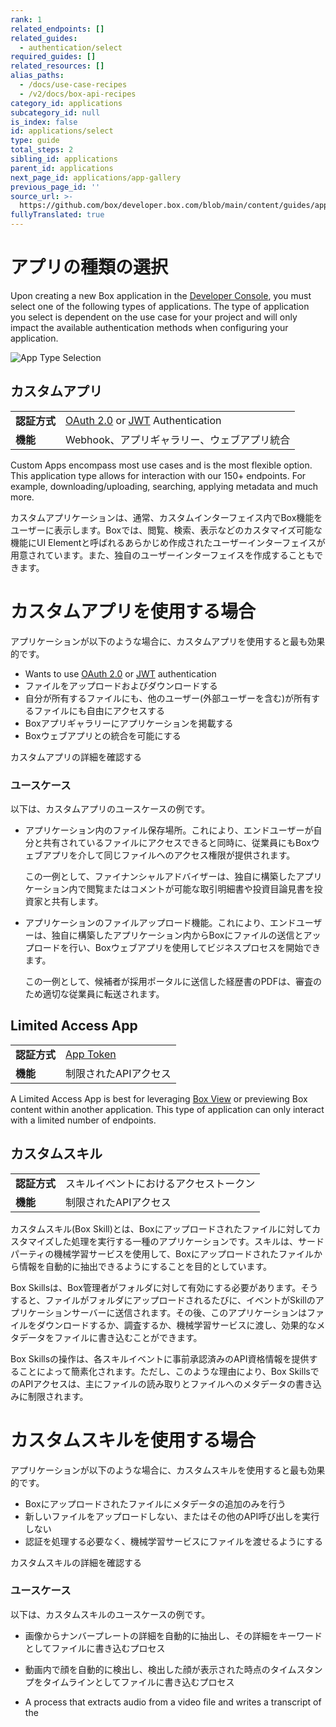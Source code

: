 ```yaml
---
rank: 1
related_endpoints: []
related_guides:
  - authentication/select
required_guides: []
related_resources: []
alias_paths:
  - /docs/use-case-recipes
  - /v2/docs/box-api-recipes
category_id: applications
subcategory_id: null
is_index: false
id: applications/select
type: guide
total_steps: 2
sibling_id: applications
parent_id: applications
next_page_id: applications/app-gallery
previous_page_id: ''
source_url: >-
  https://github.com/box/developer.box.com/blob/main/content/guides/applications/select.md
fullyTranslated: true
---
```

# アプリの種類の選択

Upon creating a new Box application in the [Developer Console][dev-console], you must select one of the following types of applications. The type of application you select is dependent on the use case for your project and will only impact the available authentication methods when configuring your application.

<ImageFrame shadow center>

![App Type Selection](images/select-app-type.png)

</ImageFrame>

## カスタムアプリ

<!-- markdownlint-disable line-length -->

|          |                                                  |
| -------- | ------------------------------------------------ |
| **認証方式** | [OAuth 2.0][oauth2] or [JWT][jwt] Authentication |
| **機能**   | Webhook、アプリギャラリー、ウェブアプリ統合                        |

<!-- markdownlint-enable line-length -->

Custom Apps encompass most use cases and is the most flexible option. This application type allows for interaction with our 150+ endpoints. For example, downloading/uploading, searching, applying metadata and much more.

カスタムアプリケーションは、通常、カスタムインターフェイス内でBox機能をユーザーに表示します。Boxでは、閲覧、検索、表示などのカスタマイズ可能な機能にUI Elementと呼ばれるあらかじめ作成されたユーザーインターフェイスが用意されています。また、独自のユーザーインターフェイスを作成することもできます。

<Message>

# カスタムアプリを使用する場合

アプリケーションが以下のような場合に、カスタムアプリを使用すると最も効果的です。

* Wants to use [OAuth 2.0][oauth2] or [JWT][jwt] authentication
* ファイルをアップロードおよびダウンロードする
* 自分が所有するファイルにも、他のユーザー(外部ユーザーを含む)が所有するファイルにも自由にアクセスする
* Boxアプリギャラリーにアプリケーションを掲載する
* Boxウェブアプリとの統合を可能にする

</Message>

<CTA to="g://applications/custom-apps">

カスタムアプリの詳細を確認する

</CTA>

### ユースケース

以下は、カスタムアプリのユースケースの例です。

* アプリケーション内のファイル保存場所。これにより、エンドユーザーが自分と共有されているファイルにアクセスできると同時に、従業員にもBoxウェブアプリを介して同じファイルへのアクセス権限が提供されます。

  この一例として、ファイナンシャルアドバイザーは、独自に構築したアプリケーション内で閲覧またはコメントが可能な取引明細書や投資目論見書を投資家と共有します。

* アプリケーションのファイルアップロード機能。これにより、エンドユーザーは、独自に構築したアプリケーション内からBoxにファイルの送信とアップロードを行い、Boxウェブアプリを使用してビジネスプロセスを開始できます。

  この一例として、候補者が採用ポータルに送信した経歴書のPDFは、審査のため適切な従業員に転送されます。

## Limited Access App

|          |                        |
| -------- | ---------------------- |
| **認証方式** | [App Token][app-token] |
| **機能**   | 制限されたAPIアクセス           |

A Limited Access App is best for leveraging [Box View][view-app] or previewing Box content within another application. This type of application can only interact with a limited number of endpoints.

## カスタムスキル

|          |                     |
| -------- | ------------------- |
| **認証方式** | スキルイベントにおけるアクセストークン |
| **機能**   | 制限されたAPIアクセス        |

カスタムスキル(Box Skill)とは、Boxにアップロードされたファイルに対してカスタマイズした処理を実行する一種のアプリケーションです。スキルは、サードパーティの機械学習サービスを使用して、Boxにアップロードされたファイルから情報を自動的に抽出できるようにすることを目的としています。

Box Skillsは、Box管理者がフォルダに対して有効にする必要があります。そうすると、ファイルがフォルダにアップロードされるたびに、イベントがSkillのアプリケーションサーバーに送信されます。その後、このアプリケーションはファイルをダウンロードするか、調査するか、機械学習サービスに渡し、効果的なメタデータをファイルに書き込むことができます。

Box Skillsの操作は、各スキルイベントに事前承認済みのAPI資格情報を提供することによって簡素化されます。ただし、このような理由により、Box SkillsでのAPIアクセスは、主にファイルの読み取りとファイルへのメタデータの書き込みに制限されます。

<Message>

# カスタムスキルを使用する場合

アプリケーションが以下のような場合に、カスタムスキルを使用すると最も効果的です。

* Boxにアップロードされたファイルにメタデータの追加のみを行う
* 新しいファイルをアップロードしない、またはその他のAPI呼び出しを実行しない
* 認証を処理する必要なく、機械学習サービスにファイルを渡せるようにする

</Message>

<CTA to="g://applications/custom-skills">

カスタムスキルの詳細を確認する

</CTA>

### ユースケース

以下は、カスタムスキルのユースケースの例です。

* 画像からナンバープレートの詳細を自動的に抽出し、その詳細をキーワードとしてファイルに書き込むプロセス

* 動画内で顔を自動的に検出し、検出した顔が表示された時点のタイムスタンプをタイムラインとしてファイルに書き込むプロセス

* A process that extracts audio from a video file and writes a transcript of the

[oauth2]: g://authentication/oauth2

[jwt]: g://authentication/jwt

[app-token]: g://authentication/app-token

[custom-apps]: g://applications/custom-apps

[dev-console]: https://app.box.com/developers/console

[view-app]: https://developer.box.com/guides/embed/box-view/
